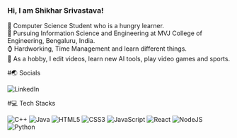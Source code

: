<!-- About Me -->
### Hi, I am Shikhar Srivastava!

🧑 Computer Science Student who is a hungry learner.<br/>
🏫 Pursuing Information Science and Engineering at MVJ College of Engineering, Bengaluru, India.<br/>
⌚ Hardworking, Time Management and learn different things.<br/>
🎴 As a hobby, I edit videos, learn new AI tools, play video games and sports.<br/>

<!-- Socials -->
#🌏 Socials

![LinkedIn](https://img.shields.io/badge/linkedin-%230077B5.svg?style=for-the-badge&logo=linkedin&logoColor=white)

<!-- Technologies -->
#💻 Tech Stacks

![C++](https://img.shields.io/badge/c++-%2300599C.svg?style=for-the-badge&logo=c%2B%2B&logoColor=white)
![Java](https://img.shields.io/badge/java-%23ED8B00.svg?style=for-the-badge&logo=openjdk&logoColor=white)
![HTML5](https://img.shields.io/badge/html5-%23E34F26.svg?style=for-the-badge&logo=html5&logoColor=white)
![CSS3](https://img.shields.io/badge/css3-%231572B6.svg?style=for-the-badge&logo=css3&logoColor=white)
![JavaScript](https://img.shields.io/badge/javascript-%23323330.svg?style=for-the-badge&logo=javascript&logoColor=%23F7DF1E)
![React](https://img.shields.io/badge/react-%2320232a.svg?style=for-the-badge&logo=react&logoColor=%2361DAFB)
![NodeJS](https://img.shields.io/badge/node.js-6DA55F?style=for-the-badge&logo=node.js&logoColor=white)
![Python](https://img.shields.io/badge/python-3670A0?style=for-the-badge&logo=python&logoColor=ffdd54)
